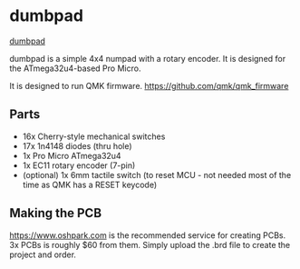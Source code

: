 # dumbpad

[dumbpad](https://i.imgur.com/sS3fq1Z.jpg)

dumbpad is a simple 4x4 numpad with a rotary encoder. It is designed for the ATmega32u4-based Pro Micro.

It is designed to run QMK firmware. https://github.com/qmk/qmk_firmware

## Parts
* 16x Cherry-style mechanical switches
* 17x 1n4148 diodes (thru hole)
* 1x Pro Micro ATmega32u4
* 1x EC11 rotary encoder (7-pin)
* (optional) 1x 6mm tactile switch (to reset MCU - not needed most of the time as QMK has a RESET keycode)

## Making the PCB
https://www.oshpark.com is the recommended service for creating PCBs. 3x PCBs is roughly $60 from them. Simply upload the .brd file to create the project and order.
